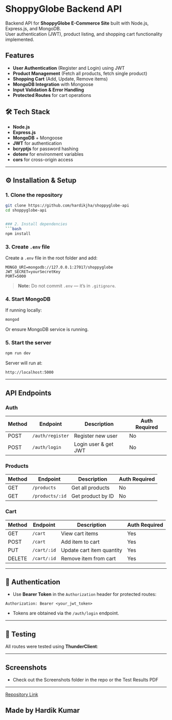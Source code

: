 # ShoppyGlobe Backend API

Backend API for **ShoppyGlobe E-Commerce Site** built with Node.js, Express.js, and MongoDB.  
User authentication (JWT), product listing, and shopping cart functionality implemented.

## Features
- **User Authentication** (Register and Login) using JWT
- **Product Management** (Fetch all products, fetch single product)
- **Shopping Cart** (Add, Update, Remove items)
- **MongoDB Integration** with Mongoose
- **Input Validation & Error Handling**
- **Protected Routes** for cart operations

## 🛠 Tech Stack
- **Node.js**
- **Express.js**
- **MongoDB** + Mongoose
- **JWT** for authentication
- **bcryptjs** for password hashing
- **dotenv** for environment variables
- **cors** for cross-origin access


---

## ⚙️ Installation & Setup

### 1. Clone the repository
```bash
git clone https://github.com/hardikjha/shoppyglobe-api
cd shoppyglobe-api


### 2. Install dependencies
```bash
npm install
```

### 3. Create `.env` file
Create a `.env` file in the root folder and add:
```
MONGO_URI=mongodb://127.0.0.1:27017/shoppyglobe
JWT_SECRET=yourSecretKey
PORT=5000
```

> **Note:** Do not commit `.env` — it’s in `.gitignore`.

### 4. Start MongoDB
If running locally:
```bash
mongod
```
Or ensure MongoDB service is running.

### 5. Start the server
```bash
npm run dev
```
Server will run at:
```
http://localhost:5000
```

---

## API Endpoints

### **Auth**
| Method | Endpoint          | Description         | Auth Required |
|--------|-------------------|--------------------|---------------|
| POST   | `/auth/register`  | Register new user  | No            |
| POST   | `/auth/login`     | Login user & get JWT| No            |

### **Products**
| Method | Endpoint              | Description              | Auth Required |
|--------|-----------------------|--------------------------|---------------|
| GET    | `/products`           | Get all products         | No            |
| GET    | `/products/:id`       | Get product by ID        | No            |

### **Cart**
| Method | Endpoint              | Description                | Auth Required |
|--------|-----------------------|----------------------------|---------------|
| GET    | `/cart`               | View cart items            | Yes           |
| POST   | `/cart`               | Add item to cart           | Yes           |
| PUT    | `/cart/:id`           | Update cart item quantity  | Yes           |
| DELETE | `/cart/:id`           | Remove item from cart      | Yes           |

---

## 🔑 Authentication
- Use **Bearer Token** in the `Authorization` header for protected routes:
```
Authorization: Bearer <your_jwt_token>
```
- Tokens are obtained via the `/auth/login` endpoint.

---

## 🧪 Testing
All routes were tested using **ThunderClient**:

---

##  Screenshots
- Check out the Screenshots folder in the repo or the Test Results PDF

---

[Repository Link](https://github.com/hardikjha/shoppyglobe-api)

Made by Hardik Kumar
---

